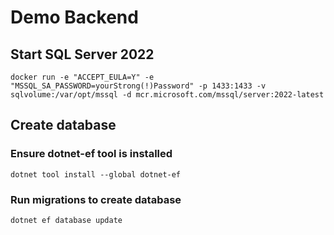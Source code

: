 # Demo Backend

## Start SQL Server 2022
    docker run -e "ACCEPT_EULA=Y" -e "MSSQL_SA_PASSWORD=yourStrong(!)Password" -p 1433:1433 -v sqlvolume:/var/opt/mssql -d mcr.microsoft.com/mssql/server:2022-latest

## Create database

### Ensure dotnet-ef tool is installed
    dotnet tool install --global dotnet-ef

### Run migrations to create database
    dotnet ef database update
